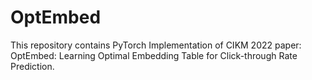 # OptEmbed
This repository contains PyTorch Implementation of CIKM 2022 paper: OptEmbed: Learning Optimal Embedding Table for Click-through Rate Prediction.
